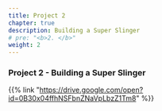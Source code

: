 ```yaml
---
title: Project 2
chapter: true
description: Building a Super Slinger
# pre: "<b>2. </b>"
weight: 2
---
```


### Project 2 - Building a Super Slinger

{{% link "https://drive.google.com/open?id=0B30x04ffhNSFbnZNaVpLbzZ1Tm8" %}}
